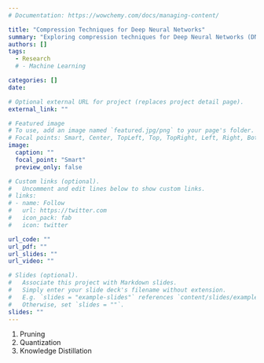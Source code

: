```yaml
---
# Documentation: https://wowchemy.com/docs/managing-content/

title: "Compression Techniques for Deep Neural Networks"
summary: "Exploring compression techniques for Deep Neural Networks (DNNs), aiming to enhance efficiency and performance for deployment on resource-constrained devices, with a focus on inference time, memory footprint, and prediction accuracy evaluation."
authors: []
tags: 
  - Research
  # - Machine Learning

categories: []
date:

# Optional external URL for project (replaces project detail page).
external_link: ""

# Featured image
# To use, add an image named `featured.jpg/png` to your page's folder.
# Focal points: Smart, Center, TopLeft, Top, TopRight, Left, Right, BottomLeft, Bottom, BottomRight.
image:
  caption: ""
  focal_point: "Smart"
  preview_only: false

# Custom links (optional).
#   Uncomment and edit lines below to show custom links.
# links:
# - name: Follow
#   url: https://twitter.com
#   icon_pack: fab
#   icon: twitter

url_code: ""
url_pdf: ""
url_slides: ""
url_video: ""

# Slides (optional).
#   Associate this project with Markdown slides.
#   Simply enter your slide deck's filename without extension.
#   E.g. `slides = "example-slides"` references `content/slides/example-slides.md`.
#   Otherwise, set `slides = ""`.
slides: ""
---
```


1. Pruning
2. Quantization
3. Knowledge Distillation

